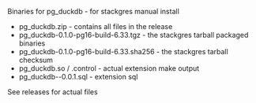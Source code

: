 Binaries for pg_duckdb - for stackgres manual install

+ pg_duckdb.zip - contains all files in the release
+ pg_duckdb-0.1.0-pg16-build-6.33.tgz - the stackgres tarball packaged binaries
+ pg_duckdb-0.1.0-pg16-build-6.33.sha256 - the stackgres tarball checksum
+ pg_duckdb.so / .control - actual extension make output
+ pg_duckdb--0.0.1.sql - extension sql

See releases for actual files
